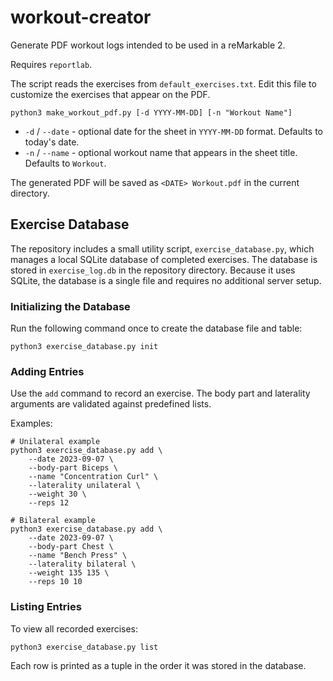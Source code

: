 # workout-creator

Generate PDF workout logs intended to be used in a reMarkable 2.

Requires `reportlab`.

The script reads the exercises from `default_exercises.txt`. Edit this file to
customize the exercises that appear on the PDF.

```
python3 make_workout_pdf.py [-d YYYY-MM-DD] [-n "Workout Name"]
```

* `-d` / `--date` - optional date for the sheet in `YYYY-MM-DD` format. Defaults to today's date.
* `-n` / `--name` - optional workout name that appears in the sheet title. Defaults to `Workout`.

The generated PDF will be saved as `<DATE> Workout.pdf` in the current directory.

## Exercise Database

The repository includes a small utility script, `exercise_database.py`, which
manages a local SQLite database of completed exercises. The database is stored in
`exercise_log.db` in the repository directory. Because it uses SQLite, the
database is a single file and requires no additional server setup.

### Initializing the Database

Run the following command once to create the database file and table:

```
python3 exercise_database.py init
```

### Adding Entries

Use the `add` command to record an exercise. The body part and laterality
arguments are validated against predefined lists.

Examples:

```
# Unilateral example
python3 exercise_database.py add \
    --date 2023-09-07 \
    --body-part Biceps \
    --name "Concentration Curl" \
    --laterality unilateral \
    --weight 30 \
    --reps 12

# Bilateral example
python3 exercise_database.py add \
    --date 2023-09-07 \
    --body-part Chest \
    --name "Bench Press" \
    --laterality bilateral \
    --weight 135 135 \
    --reps 10 10
```

### Listing Entries

To view all recorded exercises:

```
python3 exercise_database.py list
```

Each row is printed as a tuple in the order it was stored in the database.

